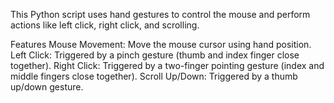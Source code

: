This Python script uses hand gestures to control the mouse and perform actions like left click, right click, and scrolling.

Features
Mouse Movement: Move the mouse cursor using hand position.
Left Click: Triggered by a pinch gesture (thumb and index finger close together).
Right Click: Triggered by a two-finger pointing gesture (index and middle fingers close together).
Scroll Up/Down: Triggered by a thumb up/down gesture.
